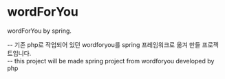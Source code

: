 # wordForYou
wordForYou by spring.

-- 기존 php로 작업되어 있던 wordforyou를 spring 프레임워크로 옮겨 만들 프로젝트입니다.<br>
-- this project will be made spring project from wordforyou developed by php
